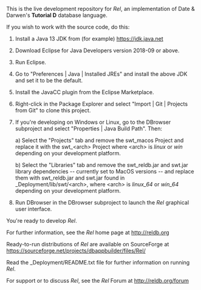 This is the live development repository for *Rel*, an implementation of Date & Darwen's **Tutorial D** database language.

If you wish to work with the source code, do this:

1. Install a Java 13 JDK from (for example) https://jdk.java.net

2. Download Eclipse for Java Developers version 2018-09 or above.

3. Run Eclipse.

4. Go to "Preferences | Java | Installed JREs" and install the above JDK and set it to be the default.

5. Install the JavaCC plugin from the Eclipse Marketplace.

6. Right-click in the Package Explorer and select "Import | Git | Projects from Git" to clone this project.

7. If you're developing on Windows or Linux, go to the DBrowser subproject and select "Properties | Java Build Path". Then:

    a) Select the "Projects" tab and remove the swt_macos Project and replace it with the swt_\<arch\> Project where \<arch\> is *linux* or *win* depending on your development platform.
    
    b) Select the "Libraries" tab and remove the swt_reldb.jar and swt.jar library dependencies -- currently set to MacOS versions -- and replace them with swt_reldb.jar and swt.jar found in \_Deployment/lib/swt/\<arch\>, where \<arch\> is *linux_64* or *win_64* depending on your development platform.

8. Run DBrowser in the DBrowser subproject to launch the *Rel* graphical user interface.

You're ready to develop *Rel*.

For further information, see the *Rel* home page at http://reldb.org

Ready-to-run distributions of *Rel* are available on SourceForge at https://sourceforge.net/projects/dbappbuilder/files/Rel/

Read the \_Deployment/README.txt file for further information on running *Rel*.

For support or to discuss *Rel*, see the *Rel* Forum at http://reldb.org/forum
